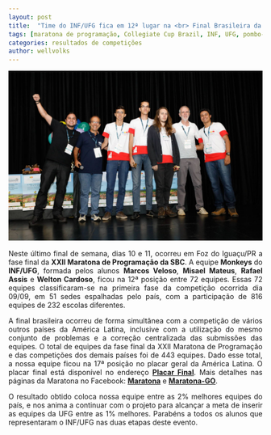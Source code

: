```yaml
---
layout: post
title:  "Time do INF/UFG fica em 12ª lugar na <br> Final Brasileira da XXII Maratona de Programação"
tags: [maratona de programação, Collegiate Cup Brazil, INF, UFG, pombo-fumado, pombo fumado]
categories: resultados de competições
author: wellvolks
---
```

<p><img src="/_assets/images/monkeys.jpg" class="center-image"></p>

<p align="justify">
Neste último final de semana, dias 10 e 11, ocorreu em Foz do Iguaçu/PR a fase final da <b>XXII Maratona de Programação da SBC</b>. A equipe <b>Monkeys</b> do <b>INF/UFG</b>, formada pelos alunos <b>Marcos Veloso</b>, <b>Misael Mateus</b>, <b>Rafael Assis</b> e <b>Welton Cardoso</b>, ficou na 12ª posição entre 72 equipes. Essas 72 equipes classificaram-se na primeira fase da competição ocorrida dia 09/09, em 51 sedes espalhadas pelo país, com a participação de 816 equipes de 232 escolas diferentes.
</p>
<p align="justify">
A final brasileira ocorreu de forma simultânea com a competição de vários outros países da América Latina, inclusive com a utilização do mesmo conjunto de problemas e a correção centralizada das submissões das equipes. O total de equipes da fase final da XXII Maratona de Programação e das competições dos demais países foi de 443 equipes. Dado esse total, a nossa equipe ficou na 17ª posição no placar geral da América Latina. O placar final está disponível no endereço <strong><a href="http://www.bombonera.org/score2017f2/score/#">Placar Final</a></strong>. Mais detalhes nas páginas da Maratona no Facebook: <strong><a href="facebook.com/maratona">Maratona</a></strong> e <strong><a href="facebook.com/maratonago">Maratona-GO</a></strong>.
</p>
<p align="justify">
O resultado obtido coloca nossa equipe entre as 2% melhores equipes do país, e nos anima a continuar com o projeto para alcançar a meta de inserir as equipes da UFG entre as 1% melhores.
Parabéns a todos os alunos que representaram o INF/UFG nas duas etapas deste evento.
</p>
